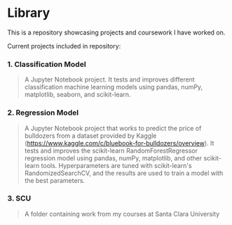 # Library

This is a repository showcasing projects and coursework I have worked on. 

Current projects included in repository:
###  1. Classification Model
  > A Jupyter Notebook project. It tests and improves different classification machine learning models using pandas, numPy, matplotlib, seaborn, and scikit-learn.

###  2. Regression Model 
  > A Jupyter Notebook project that works to predict the price of bulldozers from a dataset provided by Kaggle (https://www.kaggle.com/c/bluebook-for-bulldozers/overview). It tests and improves the scikit-learn RandomForestRegressor regression model using pandas, numPy, matplotlib, and other scikit-learn tools. Hyperparameters are tuned with scikit-learn's RandomizedSearchCV, and the results are used to train a model with the best parameters.    

###  3. SCU 
  > A folder containing work from my courses at Santa Clara University
  
